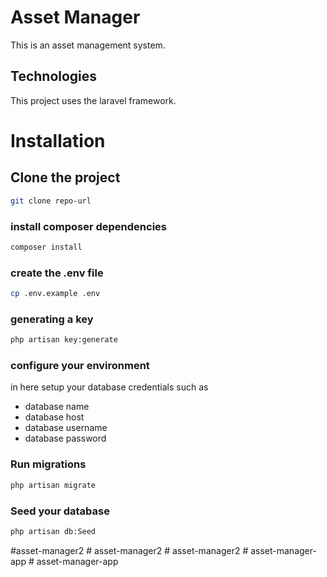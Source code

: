 # Asset Manager 

This is an asset management system.

## Technologies

This project uses the laravel framework.

# Installation

## Clone the project

```bash
git clone repo-url
```

### install composer dependencies

```bash
composer install
```

### create the .env file

```bash
cp .env.example .env
```

### generating a key

```bash
php artisan key:generate
```

### configure your environment

in here setup your database credentials such as
- database name
- database host
- database username
- database password

### Run migrations

```bash
php artisan migrate
```

### Seed your database

```bash
php artisan db:Seed
```


# a s s e t - m a n a g e r 2  
 #   a s s e t - m a n a g e r 2  
 #   a s s e t - m a n a g e r 2  
 #   a s s e t - m a n a g e r - a p p  
 #   a s s e t - m a n a g e r - a p p  
 
